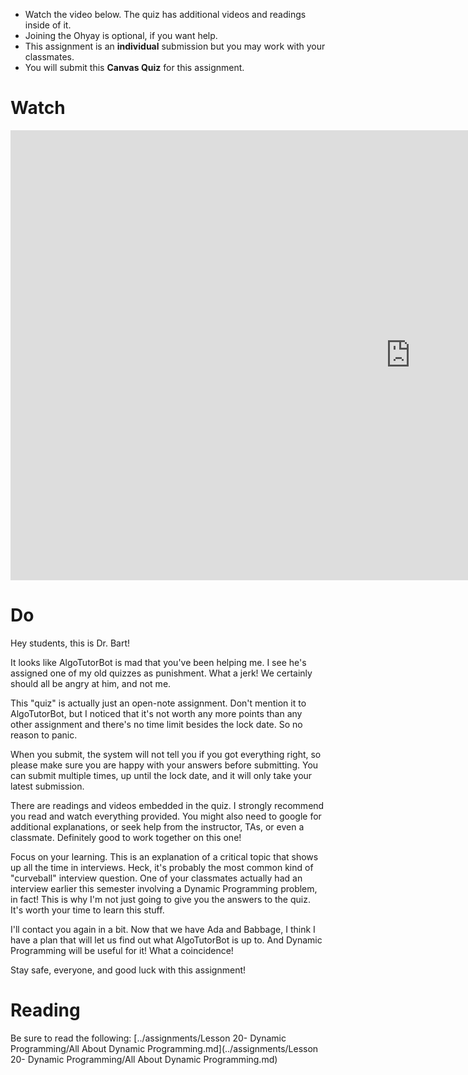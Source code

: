---
---


<div class="alert alert-info -waltz-literal">
  <ul>
    <li>Watch the video below. The quiz has additional videos and readings inside of it.</li>
    <li>Joining the Ohyay is optional, if you want help.</li>
    <li>This assignment is an <strong>individual</strong> submission but you may work with your classmates.</li>
    <li>You will submit this <strong>Canvas Quiz</strong> for this assignment.</li>
  </ul>
</div>

# Watch

<iframe width="1280" height="720" src="https://www.youtube.com/embed/OXCsrZZ0XX0" title="YouTube video player" frameborder="0" allow="accelerometer; autoplay; clipboard-write; encrypted-media; gyroscope; picture-in-picture" allowfullscreen></iframe>

# Do

Hey students, this is Dr. Bart!

It looks like AlgoTutorBot is mad that you've been helping me. I see he's assigned one of my old quizzes as punishment.
What a jerk! We certainly should all be angry at him, and not me.

This "quiz" is actually just an open-note assignment. Don't mention it to AlgoTutorBot, but I noticed that it's not
worth any more points than any other assignment and there's no time limit besides the lock date. So no reason to panic.

When you submit, the system will not tell you if you got everything right, so please make sure you are happy with
your answers before submitting. You can submit multiple times, up until the lock date, and it will only take your latest
submission.

There are readings and videos embedded in the quiz. I strongly recommend you read and watch everything provided.
You might also need to google for additional explanations, or seek help from the instructor, TAs, or even a classmate.
Definitely good to work together on this one!

Focus on your learning. This is an explanation of a critical topic that shows up all the time in interviews. Heck, it's
probably the most common kind of "curveball" interview question. One of your classmates actually had an interview
earlier this semester involving a Dynamic Programming problem, in fact! This is why I'm not just going to give you
the answers to the quiz. It's worth your time to learn this stuff.

I'll contact you again in a bit. Now that we have Ada and Babbage, I think I have a plan that will let us find out
what AlgoTutorBot is up to. And Dynamic Programming will be useful for it! What a coincidence!

Stay safe, everyone, and good luck with this assignment!

# Reading

Be sure to read the following: [../assignments/Lesson 20- Dynamic Programming/All About Dynamic Programming.md](../assignments/Lesson 20- Dynamic Programming/All About Dynamic Programming.md)